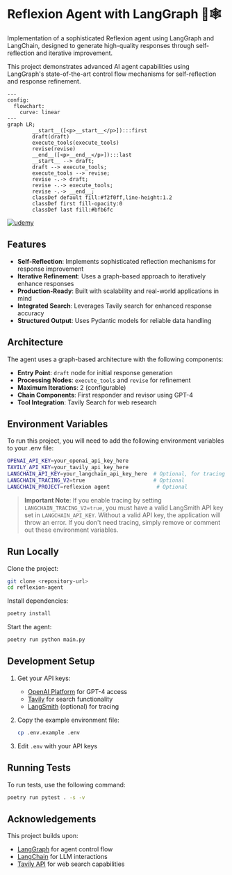 # Reflexion Agent with LangGraph 🦜🕸️

Implementation of a sophisticated Reflexion agent using LangGraph and LangChain, designed to generate high-quality responses through self-reflection and iterative improvement.

This project demonstrates advanced AI agent capabilities using LangGraph's state-of-the-art control flow mechanisms for self-reflection and response refinement.

```mermaid
---
config:
  flowchart:
    curve: linear
---
graph LR;
        __start__([<p>__start__</p>]):::first
        draft(draft)
        execute_tools(execute_tools)
        revise(revise)
        __end__([<p>__end__</p>]):::last
        __start__ --> draft;
        draft --> execute_tools;
        execute_tools --> revise;
        revise -.-> draft;
        revise -.-> execute_tools;
        revise -.-> __end__;
        classDef default fill:#f2f0ff,line-height:1.2
        classDef first fill-opacity:0
        classDef last fill:#bfb6fc
```
[![udemy](https://img.shields.io/badge/LangGraph🦜🔗%20Udemy%20Course-%20Coupon%20%2412.99-brightgreen)](https://www.udemy.com/course/langgraph/?couponCode=APRIL-2025)

## Features

- **Self-Reflection**: Implements sophisticated reflection mechanisms for response improvement
- **Iterative Refinement**: Uses a graph-based approach to iteratively enhance responses
- **Production-Ready**: Built with scalability and real-world applications in mind
- **Integrated Search**: Leverages Tavily search for enhanced response accuracy
- **Structured Output**: Uses Pydantic models for reliable data handling

## Architecture

The agent uses a graph-based architecture with the following components:

- **Entry Point**: `draft` node for initial response generation
- **Processing Nodes**: `execute_tools` and `revise` for refinement
- **Maximum Iterations**: 2 (configurable)
- **Chain Components**: First responder and revisor using GPT-4
- **Tool Integration**: Tavily Search for web research

## Environment Variables

To run this project, you will need to add the following environment variables to your .env file:

```bash
OPENAI_API_KEY=your_openai_api_key_here
TAVILY_API_KEY=your_tavily_api_key_here
LANGCHAIN_API_KEY=your_langchain_api_key_here  # Optional, for tracing
LANGCHAIN_TRACING_V2=true                      # Optional
LANGCHAIN_PROJECT=reflexion agent               # Optional
```

> **Important Note**: If you enable tracing by setting `LANGCHAIN_TRACING_V2=true`, you must have a valid LangSmith API key set in `LANGCHAIN_API_KEY`. Without a valid API key, the application will throw an error. If you don't need tracing, simply remove or comment out these environment variables.

## Run Locally

Clone the project:

```bash
git clone <repository-url>
cd reflexion-agent
```

Install dependencies:

```bash
poetry install
```

Start the agent:

```bash
poetry run python main.py
```

## Development Setup

1. Get your API keys:
   - [OpenAI Platform](https://platform.openai.com/) for GPT-4 access
   - [Tavily](https://tavily.com/) for search functionality
   - [LangSmith](https://smith.langchain.com/) (optional) for tracing

2. Copy the example environment file:
   ```bash
   cp .env.example .env
   ```

3. Edit `.env` with your API keys

## Running Tests

To run tests, use the following command:

```bash
poetry run pytest . -s -v
```

## Acknowledgements

This project builds upon:
- [LangGraph](https://langchain-ai.github.io/langgraph/tutorials/reflexion/reflexion/) for agent control flow
- [LangChain](https://github.com/langchain-ai/langchain) for LLM interactions
- [Tavily API](https://tavily.com/) for web search capabilities
